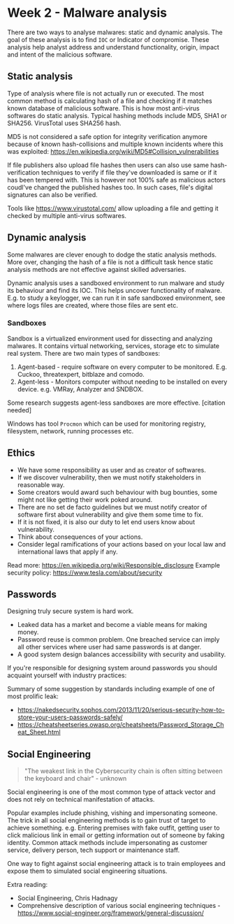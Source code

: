 # Week 2 - Malware analysis

There are two ways to analyse malwares: static and dynamic analysis. The goal of these analysis is to find `IOC` or Indicator of compromise. These analysis help analyst address and understand functionality, origin, impact and intent of the malicious software.

## Static analysis
Type of analysis where file is not actually run or executed. The most common method is calculating hash of a file and checking if it matches known database of malicious software.
This is how most anti-virus softwares do static analysis. Typical hashing methods include MD5, SHA1 or SHA256. VirusTotal uses SHA256 hash.

MD5 is not considered a safe option for integrity verification anymore because of known hash-collisions and multiple known incidents where this was exploited: https://en.wikipedia.org/wiki/MD5#Collision_vulnerabilities

If file publishers also upload file hashes then users can also use same hash-verification techniques to verify if file they've downloaded is same or if it has been tempered with. This is however not 100% safe as malicious actors coudl've changed the published hashes too. In such cases, file's digital signatures can also be verified.

Tools like https://www.virustotal.com/ allow uploading a file and getting it checked by multiple anti-virus softwares.

## Dynamic analysis

Some malwares are clever enough to dodge the static analysis methods. More over, changing the hash of a file is not a difficult task hence static analysis methods are not effective against skilled adversaries.

Dynamic analysis uses a sandboxed environment to run malware and study its behaviour and find its IOC. This helps uncover functionality of malware. E.g. to study a keylogger, we can run it in safe sandboxed environment, see where logs files are created, where those files are sent etc.

### Sandboxes
Sandbox is a virtualized environment used for dissecting and analyzing malwares. It contains virtual networking, services, storage etc to simulate real system.
There are two main types of sandboxes:
1. Agent-based - require software on every computer to be monitored. E.g. Cuckoo, threatexpert, bitblaze and comodo.
2. Agent-less - Monitors computer without needing to be installed on every device. e.g. VMRay, Analyzer and SNDBOX.

Some research suggests agent-less sandboxes are more effective. [citation needed]

Windows has tool `Procmon` which can be used for monitoring registry, filesystem, network, running processes etc.

## Ethics
- We have some responsibility as user and as creator of softwares.
- If we discover vulnerability, then we must notify stakeholders in reasonable way.
- Some creators would award such behaviour with bug bounties, some might not like getting their work poked around.
- There are no set de facto guidelines but we must notify creator of software first about vulnerability and give them some time to fix.
- If it is not fixed, it is also our duty to let end users know about vulnerability.
- Think about consequences of your actions.
- Consider legal ramifications of your actions based on your local law and international laws that apply if any.

Read more: https://en.wikipedia.org/wiki/Responsible_disclosure
Example security policy: https://www.tesla.com/about/security

## Passwords
Designing truly secure system is hard work.

- Leaked data has a market and become a viable means for making money.
- Password reuse is common problem. One breached service can imply all other services where user had same passwords is at danger.
- A good system design balances accessibility with security and usability.

If you're responsible for designing system around passwords you should acquaint yourself with industry practices:

Summary of some suggestion by standards including example of one of most prolific leak:
- https://nakedsecurity.sophos.com/2013/11/20/serious-security-how-to-store-your-users-passwords-safely/
- https://cheatsheetseries.owasp.org/cheatsheets/Password_Storage_Cheat_Sheet.html


## Social Engineering
> "The weakest link in the Cybersecurity chain is often sitting between the keyboard and chair" - unknown

Social engineering is one of the most common type of attack vector and does not rely on technical manifestation of attacks.

Popular examples include phishing, vishing and impersonating someone. The trick in all social engineering methods is to gain trust of target to achieve something. e.g. Entering premises with fake outfit, getting user to click malicious link in email or getting information out of someone by faking identity. Common attack methods include impersonating as customer service, delivery person, tech support or maintenance staff.

One way to fight against social engineering attack is to train employees and expose them to simulated social engineering situations.

Extra reading:
- Social Engineering, Chris Hadnagy
- Comprehensive description of various social engineering techniques - https://www.social-engineer.org/framework/general-discussion/
